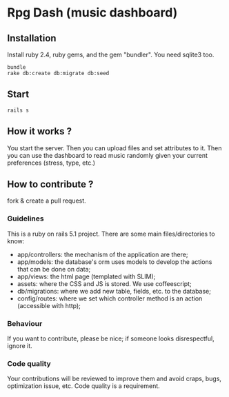 # Rpg Dash (music dashboard)

## Installation
Install ruby 2.4, ruby gems, and the gem "bundler". You need sqlite3 too.

    bundle
    rake db:create db:migrate db:seed

## Start

    rails s

## How it works ?
You start the server.
Then you can upload files and set attributes to it.
Then you can use the dashboard to read music randomly given your current preferences (stress, type, etc.)

## How to contribute ?
fork & create a pull request.

### Guidelines
This is a ruby on rails 5.1 project.
There are some main files/directories to know:

- app/controllers: the mechanism of the application are there;
- app/models: the database's orm uses models to develop the actions that can be done on data;
- app/views: the html page (templated with SLIM);
- assets: where the CSS and JS is stored. We use coffeescript;
- db/migrations: where we add new table, fields, etc. to the database;
- config/routes: where we set which controller method is an action (accessible with http);

### Behaviour
If you want to contribute, please be nice; if someone looks disrespectful, ignore it.

### Code quality
Your contributions will be reviewed to improve them and avoid craps, bugs, optimization issue, etc.
Code quality is a requirement.
